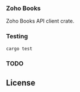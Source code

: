 ### Zoho Books

Zoho Books API client crate.

### Testing

```bash
cargo test
```

### TODO


## License
